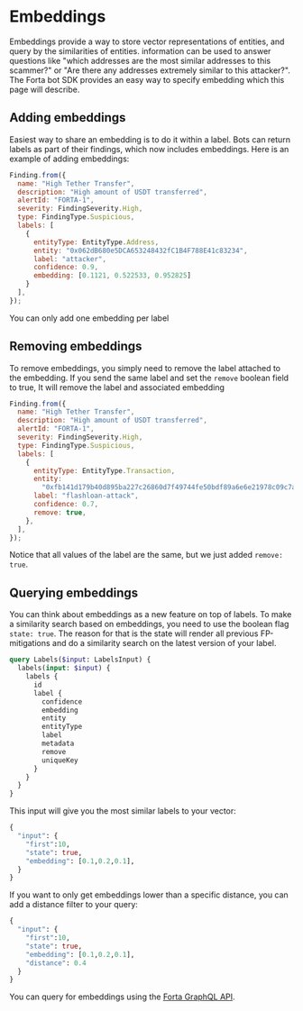 # Embeddings

Embeddings provide a way to store vector representations of entities, and query by the similarities of entities.
information can be used to answer questions like "which addresses are the most similar addresses to this scammer?" or 
"Are there any addresses extremely similar to this attacker?". The Forta bot SDK provides an easy way to specify 
embedding which this page will describe.

## Adding embeddings

Easiest way to share an embedding is to do it within a label. Bots can return labels as part of their findings, 
which now includes embeddings. Here is an example of adding embeddings:

```javascript
Finding.from({
  name: "High Tether Transfer",
  description: "High amount of USDT transferred",
  alertId: "FORTA-1",
  severity: FindingSeverity.High,
  type: FindingType.Suspicious,
  labels: [
    {
      entityType: EntityType.Address,
      entity: "0x062dB680e5DCA653248432fC1B4F788E41c83234",
      label: "attacker",
      confidence: 0.9,
      embedding: [0.1121, 0.522533, 0.952825]  
    }
  ],
});
```

You can only add one embedding per label

## Removing embeddings

To remove embeddings, you simply need to remove the label attached to the embedding. If you send the same label and 
set the `remove` boolean field to true, It will remove the label and associated embedding

```javascript
Finding.from({
  name: "High Tether Transfer",
  description: "High amount of USDT transferred",
  alertId: "FORTA-1",
  severity: FindingSeverity.High,
  type: FindingType.Suspicious,
  labels: [
    {
      entityType: EntityType.Transaction,
      entity:
        "0xfb141d179b40d895ba227c26860d7f49744fe50bdf89a6e6e21978c09c7ac05f",
      label: "flashloan-attack",
      confidence: 0.7,
      remove: true,
    },
  ],
});
```

Notice that all values of the label are the same, but we just added `remove: true`.

## Querying embeddings

You can think about embeddings as a new feature on top of labels. To make a similarity search based on embeddings, you need to use the boolean flag `state: true`. The reason for that 
is the state will render all previous FP-mitigations and do a similarity search on the latest version of your label.

```graphql
query Labels($input: LabelsInput) {
  labels(input: $input) {
    labels {
      id
      label {
        confidence
        embedding
        entity
        entityType
        label
        metadata
        remove
        uniqueKey
      }
    }
  }
}
```

This input will give you the most similar labels to your vector:
```graphql
{
  "input": {
    "first":10,
    "state": true,
    "embedding": [0.1,0.2,0.1],
  }
}
```

If you want to only get embeddings lower than a specific distance, you can add a distance filter to your query:
```graphql
{
  "input": {
    "first":10,
    "state": true,
    "embedding": [0.1,0.2,0.1],
    "distance": 0.4
  }
}
```


You can query for embeddings using the [Forta GraphQL API](https://docs.forta.network/en/latest/forta-api-reference/). 
